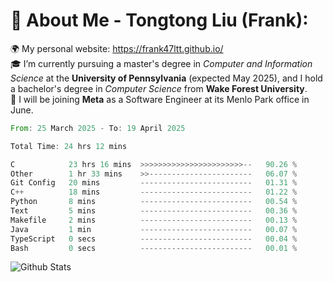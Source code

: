 # 💫 About Me - Tongtong Liu (Frank):
🌍 My personal website: https://frank47ltt.github.io/  
🎓 I’m currently pursuing a master's degree in *Computer and Information Science* at the **University of Pennsylvania** (expected May 2025), and I hold a bachelor's degree in *Computer Science* from **Wake Forest University**.  
💼 I will be joining **Meta** as a Software Engineer at its Menlo Park office in June.  


<!--START_SECTION:waka-->

```rust
From: 25 March 2025 - To: 19 April 2025

Total Time: 24 hrs 12 mins

C            23 hrs 16 mins  >>>>>>>>>>>>>>>>>>>>>>>--   90.26 %
Other        1 hr 33 mins    >>-----------------------   06.07 %
Git Config   20 mins         -------------------------   01.31 %
C++          18 mins         -------------------------   01.22 %
Python       8 mins          -------------------------   00.54 %
Text         5 mins          -------------------------   00.36 %
Makefile     2 mins          -------------------------   00.13 %
Java         1 min           -------------------------   00.07 %
TypeScript   0 secs          -------------------------   00.04 %
Bash         0 secs          -------------------------   00.01 %
```

<!--END_SECTION:waka-->


![Github Stats](https://github-readme-stats.vercel.app/api?username=frank47ltt&count_private=true&show_icons=true&include_all_commits=true)
